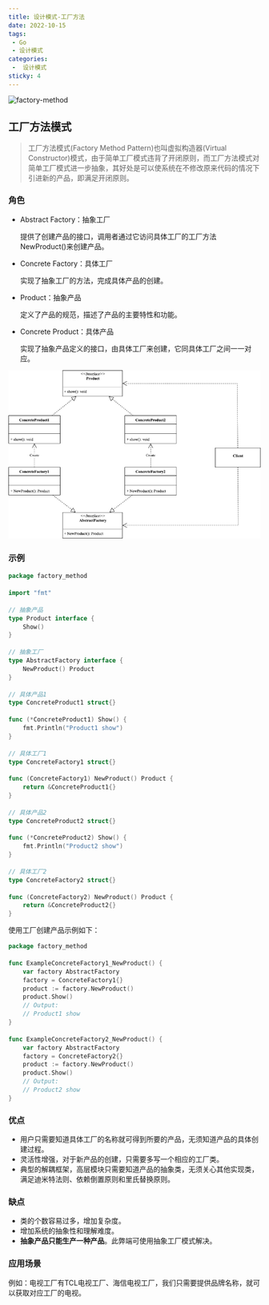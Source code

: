 ```yaml
---
title: 设计模式-工厂方法
date: 2022-10-15
tags:
 - Go
 - 设计模式
categories:
 -  设计模式
sticky: 4
---
```


![factory-method](https://refactoringguru.cn/images/patterns/content/factory-method/factory-method-zh-2x.png)

<!-- more -->

## 工厂方法模式

> 工厂方法模式(Factory Method Pattern)也叫虚拟构造器(Virtual Constructor)模式，由于简单工厂模式违背了开闭原则，而工厂方法模式对简单工厂模式进一步抽象，其好处是可以使系统在不修改原来代码的情况下引进新的产品，即满足开闭原则。

### 角色

- Abstract Factory：抽象工厂

  提供了创建产品的接口，调用者通过它访问具体工厂的工厂方法NewProduct()来创建产品。

- Concrete Factory：具体工厂

  实现了抽象工厂的方法，完成具体产品的创建。

- Product：抽象产品

  定义了产品的规范，描述了产品的主要特性和功能。

- Concrete Product：具体产品

  实现了抽象产品定义的接口，由具体工厂来创建，它同具体工厂之间一一对应。

![工厂方法模式](../images/factory-method.png)

### 示例

```go
package factory_method

import "fmt"

// 抽象产品
type Product interface {
	Show()
}

// 抽象工厂
type AbstractFactory interface {
	NewProduct() Product
}

// 具体产品1
type ConcreteProduct1 struct{}

func (*ConcreteProduct1) Show() {
	fmt.Println("Product1 show")
}

// 具体工厂1
type ConcreteFactory1 struct{}

func (ConcreteFactory1) NewProduct() Product {
	return &ConcreteProduct1{}
}

// 具体产品2
type ConcreteProduct2 struct{}

func (*ConcreteProduct2) Show() {
	fmt.Println("Product2 show")
}

// 具体工厂2
type ConcreteFactory2 struct{}

func (ConcreteFactory2) NewProduct() Product {
	return &ConcreteProduct2{}
}
```
使用工厂创建产品示例如下：
```go
package factory_method

func ExampleConcreteFactory1_NewProduct() {
	var factory AbstractFactory
	factory = ConcreteFactory1{}
	product := factory.NewProduct()
	product.Show()
	// Output:
	// Product1 show
}

func ExampleConcreteFactory2_NewProduct() {
	var factory AbstractFactory
	factory = ConcreteFactory2{}
	product := factory.NewProduct()
	product.Show()
	// Output:
	// Product2 show
}
```

### 优点

- 用户只需要知道具体工厂的名称就可得到所要的产品，无须知道产品的具体创建过程。
- 灵活性增强，对于新产品的创建，只需要多写一个相应的工厂类。
- 典型的解耦框架，高层模块只需要知道产品的抽象类，无须关心其他实现类，满足迪米特法则、依赖倒置原则和里氏替换原则。

### 缺点

- 类的个数容易过多，增加复杂度。
- 增加系统的抽象性和理解难度。
- **抽象产品只能生产一种产品**。此弊端可使用抽象工厂模式解决。

### 应用场景

例如：电视工厂有TCL电视工厂、海信电视工厂，我们只需要提供品牌名称，就可以获取对应工厂的电视。